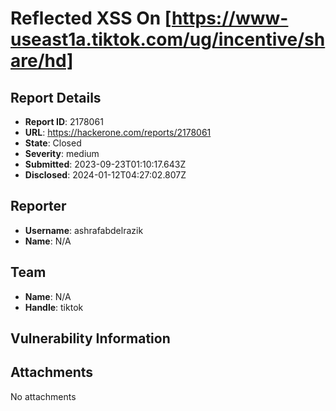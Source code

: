 # Reflected XSS On [https://www-useast1a.tiktok.com/ug/incentive/share/hd]

## Report Details
- **Report ID**: 2178061
- **URL**: https://hackerone.com/reports/2178061
- **State**: Closed
- **Severity**: medium
- **Submitted**: 2023-09-23T01:10:17.643Z
- **Disclosed**: 2024-01-12T04:27:02.807Z

## Reporter
- **Username**: ashrafabdelrazik
- **Name**: N/A

## Team
- **Name**: N/A
- **Handle**: tiktok

## Vulnerability Information


## Attachments
No attachments
